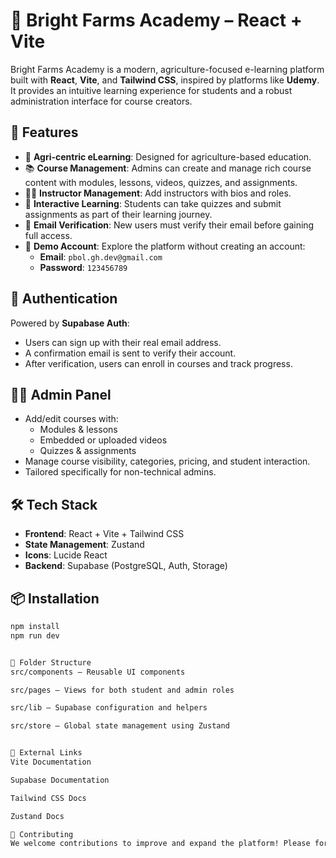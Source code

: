 # 🌾 Bright Farms Academy – React + Vite

Bright Farms Academy is a modern, agriculture-focused e-learning platform built with **React**, **Vite**, and **Tailwind CSS**, inspired by platforms like **Udemy**. It provides an intuitive learning experience for students and a robust administration interface for course creators.

## 🚀 Features

- 🌱 **Agri-centric eLearning**: Designed for agriculture-based education.
- 📚 **Course Management**: Admins can create and manage rich course content with modules, lessons, videos, quizzes, and assignments.
- 🧑‍🏫 **Instructor Management**: Add instructors with bios and roles.
- 📝 **Interactive Learning**: Students can take quizzes and submit assignments as part of their learning journey.
- 📧 **Email Verification**: New users must verify their email before gaining full access.
- 🧪 **Demo Account**: Explore the platform without creating an account:
  - **Email**: `pbol.gh.dev@gmail.com`
  - **Password**: `123456789`

## 🔐 Authentication

Powered by **Supabase Auth**:
- Users can sign up with their real email address.
- A confirmation email is sent to verify their account.
- After verification, users can enroll in courses and track progress.

## 🧑‍💼 Admin Panel

- Add/edit courses with:
  - Modules & lessons
  - Embedded or uploaded videos
  - Quizzes & assignments
- Manage course visibility, categories, pricing, and student interaction.
- Tailored specifically for non-technical admins.

## 🛠️ Tech Stack

- **Frontend**: React + Vite + Tailwind CSS
- **State Management**: Zustand
- **Icons**: Lucide React
- **Backend**: Supabase (PostgreSQL, Auth, Storage)

## 📦 Installation

```bash
npm install
npm run dev


📂 Folder Structure
src/components – Reusable UI components

src/pages – Views for both student and admin roles

src/lib – Supabase configuration and helpers

src/store – Global state management using Zustand


🔗 External Links
Vite Documentation

Supabase Documentation

Tailwind CSS Docs

Zustand Docs

📣 Contributing
We welcome contributions to improve and expand the platform! Please fork the repo and submit a pull request.